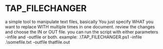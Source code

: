 # TAP_FILECHANGER
a simple tool to manipulate text files, basically You just specify WHAT you want to replace WITH multiple times in one document.
review the changes
and choose the IN or OUT file.
you can run the script with either parameters -infile and -outfile or both.
example: .\TAP_FILECHANGER.ps1 -infile .\somefile.txt -outfile thatfile.out
